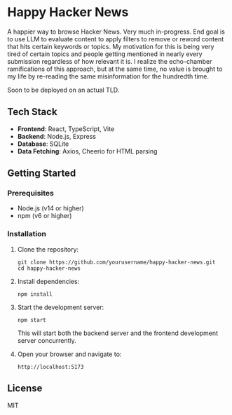 # Happy Hacker News

A happier way to browse Hacker News. Very much in-progress. End goal is to use LLM to evaluate content to apply filters to remove or reword content that hits certain keywords or topics. My motivation for this is being very tired of certain topics and people getting mentioned in nearly every submission regardless of how relevant it is. I realize the echo-chamber ramifications of this approach, but at the same time, no value is brought to my life by re-reading the same misinformation for the hundredth time. 

Soon to be deployed on an actual TLD.

## Tech Stack

- **Frontend**: React, TypeScript, Vite
- **Backend**: Node.js, Express
- **Database**: SQLite
- **Data Fetching**: Axios, Cheerio for HTML parsing

## Getting Started

### Prerequisites

- Node.js (v14 or higher)
- npm (v6 or higher)

### Installation

1. Clone the repository:

   ```
   git clone https://github.com/yourusername/happy-hacker-news.git
   cd happy-hacker-news
   ```

2. Install dependencies:

   ```
   npm install
   ```

3. Start the development server:

   ```
   npm start
   ```

   This will start both the backend server and the frontend development server concurrently.

4. Open your browser and navigate to:
   ```
   http://localhost:5173
   ```
## License

MIT
